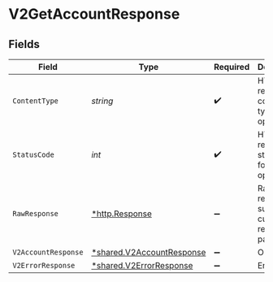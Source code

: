 # V2GetAccountResponse


## Fields

| Field                                                                 | Type                                                                  | Required                                                              | Description                                                           |
| --------------------------------------------------------------------- | --------------------------------------------------------------------- | --------------------------------------------------------------------- | --------------------------------------------------------------------- |
| `ContentType`                                                         | *string*                                                              | :heavy_check_mark:                                                    | HTTP response content type for this operation                         |
| `StatusCode`                                                          | *int*                                                                 | :heavy_check_mark:                                                    | HTTP response status code for this operation                          |
| `RawResponse`                                                         | [*http.Response](https://pkg.go.dev/net/http#Response)                | :heavy_minus_sign:                                                    | Raw HTTP response; suitable for custom response parsing               |
| `V2AccountResponse`                                                   | [*shared.V2AccountResponse](../../models/shared/v2accountresponse.md) | :heavy_minus_sign:                                                    | OK                                                                    |
| `V2ErrorResponse`                                                     | [*shared.V2ErrorResponse](../../models/shared/v2errorresponse.md)     | :heavy_minus_sign:                                                    | Error                                                                 |
